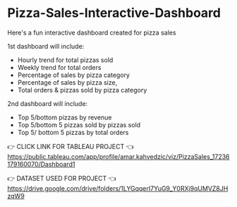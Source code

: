 # Pizza-Sales-Interactive-Dashboard

Here's a fun interactive dashboard created for pizza sales

1st dashboard will include:
- Hourly trend for total pizzas sold
- Weekly trend for total orders
- Percentage of sales by pizza category
- Percentage of sales by pizza size,
- Total orders & pizzas sold by pizza category

2nd dashboard will include:
- Top 5/bottom pizzas by revenue
- Top 5/bottom 5 pizzas sold by pizzas sold
- Top 5/ bottom 5 pizzas by total orders

 👉 CLICK LINK FOR TABLEAU PROJECT 👈
https://public.tableau.com/app/profile/amar.kahvedzic/viz/PizzaSales_17236179160070/Dashboard1

👉 DATASET USED FOR PROJECT 👈
https://drive.google.com/drive/folders/1LYGqqerI7YuG9_Y0RXj9qUMVZ8JHzqW9
